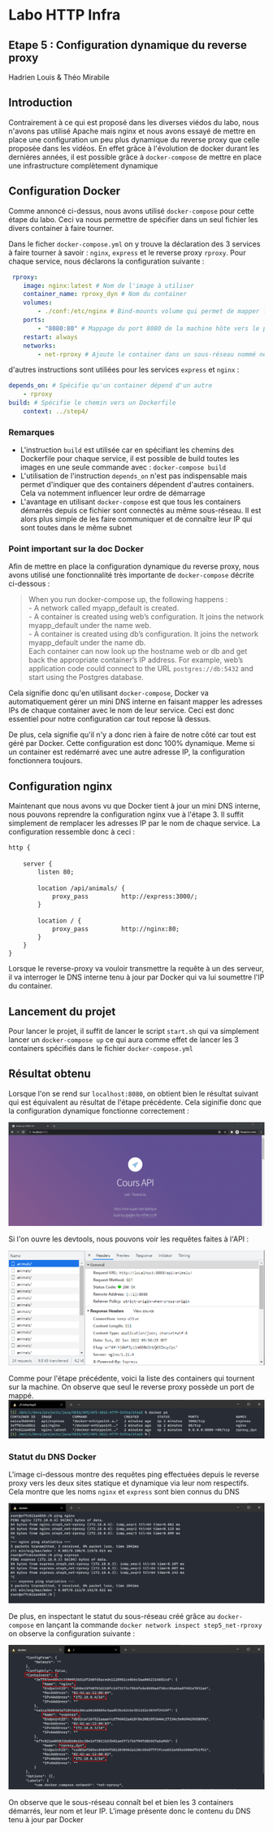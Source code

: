 # Labo HTTP Infra

## Etape 5 : Configuration dynamique du reverse proxy

Hadrien Louis & Théo Mirabile

## Introduction

Contrairement à ce qui est proposé dans les diverses viédos du labo, nous n'avons pas utilisé Apache mais nginx et nous avons essayé de mettre en place une configuration un peu plus dynamique du reverse proxy que celle proposée dans les vidéos. En effet grâce à l'évolution de docker durant les dernières années, il est possible grâce à `docker-compose` de mettre en place une infrastructure complètement dynamique

## Configuration Docker

Comme annoncé ci-dessus, nous avons utilisé `docker-compose` pour cette étape du labo. Ceci va nous permettre de spécifier dans un seul fichier les divers container à faire tourner. 

Dans le ficher `docker-compose.yml` on y trouve la déclaration des 3 services à faire tourner à savoir : `nginx`, `express` et le reverse proxy `rproxy`. Pour chaque service, nous déclarons la configuration suivante :

```yml
 rproxy:
    image: nginx:latest # Nom de l'image à utiliser
    container_name: rproxy_dyn # Nom du container
    volumes:
        - ./conf:/etc/nginx # Bind-mounts volume qui permet de mapper la config nginx
    ports:
        - "8080:80" # Mappage du port 8080 de la machine hôte vers le port 80 du container
    restart: always
    networks:
        - net-rproxy # Ajoute le container dans un sous-réseau nommé net-rproxy
```

d'autres instructions sont utiliées pour les services `express` et `nginx` :

```yml
depends_on: # Spécifie qu'un container dépend d'un autre
    - rproxy
build: # Spécifie le chemin vers un Dockerfile
    context: ../step4/
```

### Remarques

- L'instruction `build` est utilisée car en spécifiant les chemins des Dockerfile pour chaque service, il est possible de build toutes les images en une seule commande avec : `docker-compose build`
- L'utilisation de l'instruction `depends_on` n'est pas indispensable mais permet d'indiquer que des containers dépendent d'autres containers. Cela va notemment influencer leur ordre de démarrage
- L'avantage en utilisant `docker-compose` est que tous les containers démarrés depuis ce fichier sont connectés au même sous-réseau. Il est alors plus simple de les faire communiquer et de connaître leur IP qui sont toutes dans le même subnet

### Point important sur la doc Docker

Afin de mettre en place la configuration dynamique du reverse proxy, nous avons utilisé une fonctionnalité très importante de `docker-compose` décrite ci-dessous :

> When you run docker-compose up, the following happens :   
    - A network called myapp_default is created.   
    - A container is created using web’s configuration. It joins the network myapp_default under the name web.   
    - A container is created using db’s configuration. It joins the network myapp_default under the name db.   
Each container can now look up the hostname web or db and get back the appropriate container’s IP address. For example, web’s application code could connect to the URL `postgres://db:5432` and start using the Postgres database.

Cela signifie donc qu'en utilisant `docker-compose`, Docker va automatiquement gérer un mini DNS interne en faisant mapper les adresses IPs de chaque container avec le nom de leur service. Ceci est donc essentiel pour notre configuration car tout repose là dessus.

De plus, cela signifie qu'il n'y a donc rien à faire de notre côté car tout est géré par Docker. Cette configuration est donc 100% dynamique. Meme si un container est redémarré avec une autre adresse IP, la configuration fonctionnera toujours.

## Configuration nginx

Maintenant que nous avons vu que Docker tient à jour un mini DNS interne, nous pouvons reprendre la configuration nginx vue à l'étape 3. Il suffit simplement de remplacer les adresses IP par le nom de chaque service. La configuration ressemble donc à ceci :

```nginx
http {

    server {
        listen 80;

        location /api/animals/ {
            proxy_pass         http://express:3000/;
        }
 
        location / {
            proxy_pass         http://nginx:80;
        }
    }
}
```

Lorsque le reverse-proxy va vouloir transmettre la requête à un des serveur, il va interroger le DNS interne tenu à jour par Docker qui va lui soumettre l'IP du container.

## Lancement du projet

Pour lancer le projet, il suffit de lancer le script `start.sh` qui va simplement lancer un `docker-compose up` ce qui aura comme effet de lancer les 3 containers spécifiés dans le fichier `docker-compose.yml`

## Résultat obtenu

Lorsque l'on se rend sur `localhost:8080`, on  obtient bien le résultat suivant qui est équivalent au résultat de l'étape précédente. Cela siginifie donc que la configuration dynamique fonctionne correctement :

![Résultat 1](figures/animation.gif)

Si l'on ouvre les devtools, nous pouvons voir les requêtes faites à l'API :

![Résultat 2](figures/http_response.png)

Comme pour l'étape précédente, voici la liste des containers qui tournent sur la machine. On observe que seul le reverse proxy possède un port de mappé.
![Résultat 2](figures/docker_container.png)

### Statut du DNS Docker

L'image ci-dessous montre des requêtes ping effectuées depuis le reverse proxy vers les deux sites statique et dynamique via leur nom respectifs. Cela montre que les noms `nginx` et `express` sont bien connus du DNS

![Résultat 3](figures/docker_dns_ping.png)

De plus, en inspectant le statut du sous-réseau créé grâce au `docker-compose` en lançant la commande `docker network inspect step5_net-rproxy` on observe la configuration suivante :

![Résultat 4](figures/docker_network.png)

On observe que le sous-réseau connaît bel et bien les 3 containers démarrés, leur nom et leur IP. L'image présente donc le contenu du DNS tenu à jour par Docker